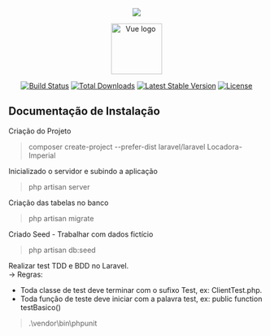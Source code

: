 <p align="center"><img src="https://laravel.com/assets/img/components/logo-laravel.svg"></p>
<p align="center"><a href="https://vuejs.org" target="_blank" rel="noopener noreferrer"><img width="100" src="https://vuejs.org/images/logo.png" alt="Vue logo"></a></p>

<p align="center">
<a href="https://travis-ci.org/laravel/framework"><img src="https://travis-ci.org/laravel/framework.svg" alt="Build Status"></a>
<a href="https://packagist.org/packages/laravel/framework"><img src="https://poser.pugx.org/laravel/framework/d/total.svg" alt="Total Downloads"></a>
<a href="https://packagist.org/packages/laravel/framework"><img src="https://poser.pugx.org/laravel/framework/v/stable.svg" alt="Latest Stable Version"></a>
<a href="https://packagist.org/packages/laravel/framework"><img src="https://poser.pugx.org/laravel/framework/license.svg" alt="License"></a>
</p>


## Documentação de Instalação

Criação do Projeto  
> composer create-project --prefer-dist laravel/laravel Locadora-Imperial

Inicializado o servidor e subindo a aplicação  
> php artisan server

Criação das tabelas no banco
> php artisan migrate

Criado Seed - Trabalhar com dados fictício
> php artisan db:seed

Realizar test TDD e BDD no Laravel.  
-> Regras:  
- Toda classe de test deve terminar com o sufixo Test, ex: ClientTest.php. 
- Toda função de teste deve iniciar com a palavra test, ex: public function testBasico()
> .\vendor\bin\phpunit